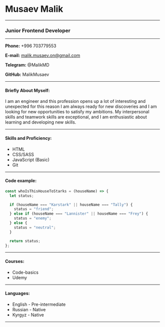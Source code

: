 # Musaev Malik

---

### Junior Frontend Developer

---

**Phone:** +996 703779553

**E-mail:** malik.musaev.on@gmail.com

**Telegram:** @MalikMD

**GitHub:** MalikMusaev

---

#### Briefly About Myself:

I am an engineer and this profession opens up a lot of interesting and unexpected for this reason I am always ready for new discoveries and I am looking for new opportunities to satisfy my ambitions.
My interpersonal skills and teamwork skills are exceptional, and I am enthusiastic about learning and developing new skills.

---

#### Skills and Proficiency:

- HTML
- CSS/SASS
- JavaScript (Basic)
- Git 

---

#### Code example:

```js
const whoIsThisHouseToStarks = (houseName) => {
  let status;

  if (houseName === "Karstark" || houseName === "Tally") {
    status = "friend";
  } else if (houseName === "Lannister" || houseName === "Frey") {
    status = "enemy";
  } else {
    status = "neutral";
  }

  return status;
};
```

---

#### Courses:

- Сode-basics
- Udemy

---

#### Languages:

- English - Pre-intermediate
- Russian - Native
- Kyrgyz - Native

---

